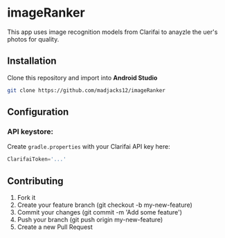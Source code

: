 # imageRanker

This app uses image recognition models from Clarifai to anayzle the uer's photos for quality.

## Installation
Clone this repository and import into **Android Studio**
```bash
git clone https://github.com/madjacks12/imageRanker
```

## Configuration
### API keystore:
Create `gradle.properties` with your Clarifai API key here:
```gradle
ClarifaiToken='...'
```

## Contributing

1. Fork it
2. Create your feature branch (git checkout -b my-new-feature)
3. Commit your changes (git commit -m 'Add some feature')
5. Push your branch (git push origin my-new-feature)
6. Create a new Pull Request
